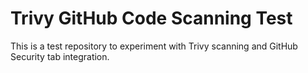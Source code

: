 # Trivy GitHub Code Scanning Test

This is a test repository to experiment with Trivy scanning and GitHub Security tab integration.